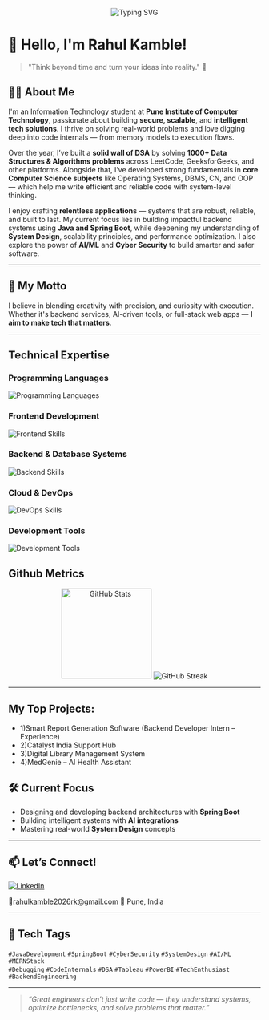 <!-- Banner -->
<p align="center">
  <img src="https://readme-typing-svg.herokuapp.com?font=Fira+Code&weight=500&size=24&pause=1000&color=FCE303&background=0C0C0C00&center=true&vCenter=true&width=800&lines=Java+Backend+Developer+%7C+Spring+Boot+%7C+System+Design;AI%2FML+Enthusiast+%7C+MERN+Stack+Developer;Building+Relentless+Apps+that+Make+an+Impact!;Debugging+Fanatic+%7C+Code+Explorer+%7C+DSA+Lover" alt="Typing SVG" />
</p>



# 👋 Hello, I'm Rahul Kamble!

> "Think beyond time and turn your ideas into reality." 🚀

## 👨‍💻 About Me

I'm an Information Technology student at **Pune Institute of Computer Technology**, passionate about building **secure, scalable**, and **intelligent tech solutions**. I thrive on solving real-world problems and love digging deep into code internals — from memory models to execution flows.

Over the year, I’ve built a **solid wall of DSA** by solving **1000+ Data Structures & Algorithms problems** across LeetCode, GeeksforGeeks, and other platforms. Alongside that, I’ve developed strong fundamentals in **core Computer Science subjects** like Operating Systems, DBMS, CN, and OOP — which help me write efficient and reliable code with system-level thinking. 

I enjoy crafting **relentless applications** — systems that are robust, reliable, and built to last. My current focus lies in building impactful backend systems using **Java and Spring Boot**, while deepening my understanding of **System Design**, scalability principles, and performance optimization. I also explore the power of **AI/ML** and **Cyber Security** to build smarter and safer software.




---

## 🧠 My Motto
I believe in blending creativity with precision, and curiosity with execution. Whether it's backend services, AI-driven tools, or full-stack web apps — **I aim to make tech that matters**.

---


## Technical Expertise

### Programming Languages
<p align="left">
  <img src="https://skillicons.dev/icons?i=cpp,c,java,js,python" alt="Programming Languages" />
</p>

### Frontend Development
<p align="left">
  <img src="https://skillicons.dev/icons?i=react,redux,html,css,tailwind" alt="Frontend Skills" />
</p>

### Backend & Database Systems
<p align="left">
  <img src="https://skillicons.dev/icons?i=nodejs,expressjs,mysql,postgresql,mongodb,redis,spring" alt="Backend Skills" />
</p>

### Cloud & DevOps
<p align="left">
  <img src="https://skillicons.dev/icons?i=aws,docker" alt="DevOps Skills" />
</p>

### Development Tools
<p align="left">
  <img src="https://skillicons.dev/icons?i=git,github,postman,vscode,figma,intellijidea" alt="Development Tools" />
</p>

## Github Metrics

<div align="center">
  <img height="180em" src="https://github-readme-stats.vercel.app/api?username=rahulkamble2026rk&show_icons=true&theme=gotham&count_private=true" alt="GitHub Stats"/>
<img src="https://github-readme-streak-stats.herokuapp.com?user=rahulkamble2026rk&theme=gotham" alt="GitHub Streak" />
</div>


---
## My Top Projects: 
- 1)Smart Report Generation Software (Backend Developer Intern – Experience)
- 2)Catalyst India Support Hub
- 3)Digital Library Management System
- 4)MedGenie – AI Health Assistant

## 🛠 Current Focus
- Designing and developing backend architectures with **Spring Boot**
- Building intelligent systems with **AI integrations**
- Mastering real-world **System Design** concepts

---

## 📫 Let’s Connect!

[![LinkedIn](https://img.shields.io/badge/LinkedIn-blue?style=for-the-badge&logo=linkedin&logoColor=white)](https://www.linkedin.com/in/rahul-kamble-a41691251)  

📧rahulkamble2026rk@gmail.com
📍 Pune, India

---

## 🚀 Tech Tags

`#JavaDevelopment` `#SpringBoot` `#CyberSecurity` `#SystemDesign` `#AI/ML` `#MERNStack`  
`#Debugging` `#CodeInternals` `#DSA` `#Tableau` `#PowerBI` `#TechEnthusiast` `#BackendEngineering`

---

> *“Great engineers don’t just write code — they understand systems, optimize bottlenecks, and solve problems that matter.”*
